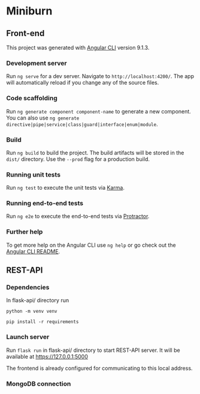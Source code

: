 # Miniburn

## Front-end
This project was generated with [Angular CLI](https://github.com/angular/angular-cli) version 9.1.3.

### Development server

Run `ng serve` for a dev server. Navigate to `http://localhost:4200/`. The app will automatically reload if you change any of the source files.

### Code scaffolding

Run `ng generate component component-name` to generate a new component. You can also use `ng generate directive|pipe|service|class|guard|interface|enum|module`.

### Build

Run `ng build` to build the project. The build artifacts will be stored in the `dist/` directory. Use the `--prod` flag for a production build.

### Running unit tests

Run `ng test` to execute the unit tests via [Karma](https://karma-runner.github.io).

### Running end-to-end tests

Run `ng e2e` to execute the end-to-end tests via [Protractor](http://www.protractortest.org/).

### Further help

To get more help on the Angular CLI use `ng help` or go check out the [Angular CLI README](https://github.com/angular/angular-cli/blob/master/README.md).


## REST-API

### Dependencies

In flask-api/ directory run 

`python -m venv venv` 

`pip install -r requirements`

### Launch server

Run `flask run` in flask-api/ directory to start REST-API server. It will be available at https://127.0.0.1:5000

The frontend is already configured for communicating to this local address.


### MongoDB connection

